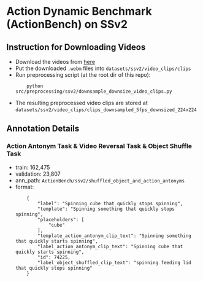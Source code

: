 # Action Dynamic Benchmark (ActionBench) on SSv2

## Instruction for Downloading Videos
- Download the videos from [here](https://developer.qualcomm.com/software/ai-datasets/something-something)
- Put the downloaded `.webm` files into `datasets/ssv2/video_clips/clips`
- Run preprocessing script (at the root dir of this repo):
    ```
        python src/preprocessing/ssv2/downsample_downsize_video_clips.py
    ```
- The resulting preprocessed video clips are stored at `datasets/ssv2/video_clips/clips_downsampled_5fps_downsized_224x224`

## Annotation Details

### Action Antonym Task & Video Reversal Task & Object Shuffle Task
- train: 162,475
- validation: 23,807
- ann_path: `ActionBench/ssv2/shuffled_object_and_action_antonyms`
- format:
    ```
        {
            "label": "Spinning cube that quickly stops spinning",
            "template": "Spinning something that quickly stops spinning",
            "placeholders": [
                "cube"
            ],
            "template_action_antonym_clip_text": "Spinning something that quickly starts spinning",
            "label_action_antonym_clip_text": "Spinning cube that quickly starts spinning",
            "id": 74225,
            "label_object_shuffled_clip_text": "spinning feeding lid that quickly stops spinning"
        }
    ```
